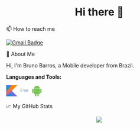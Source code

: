 <h1 align="center">
  Hi there 👋
</h1>

📫 How to reach me

[![Gmail Badge](https://img.shields.io/badge/-Gmail-c14438?style=flat&logo=Gmail&logoColor=white&link=mailto:brun.barros1@gmail.com)](mailto:brun.barros1@gmail.com)
 

📖 About Me

Hi, I'm Bruno Barros, a Mobile developer from Brazil.

**Languages and Tools:** 

<code><img height="30" src="https://raw.githubusercontent.com/github/explore/80688e429a7d4ef2fca1e82350fe8e3517d3494d/topics/kotlin/kotlin.png"></code>
<code><img height="30" src="https://raw.githubusercontent.com/github/explore/80688e429a7d4ef2fca1e82350fe8e3517d3494d/topics/java/java.png"></code>
<code><img height="30" src="https://raw.githubusercontent.com/github/explore/80688e429a7d4ef2fca1e82350fe8e3517d3494d/topics/android/android.png"></code>

📈 My GitHub Stats

<p align="center"> <img src="https://github-readme-stats.vercel.app/api?username=bruunobs&show_icons=true&theme=highcontrast"] />
